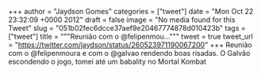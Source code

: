 
+++
author = "Jaydson Gomes"
categories = ["tweet"]
date = "Mon Oct 22 23:32:09 +0000 2012"
draft = false
image = "No media found for this Tweet"
slug = "051b02fec6dcce37aef9e20467774878d010423b"
tags = ["tweet"]
title = """Reunião com o @felipenmou..."""
tweet = true
tweet_url = "https://twitter.com/jaydson/status/260523971190067200"
+++
Reunião com o @felipenmoura e com o @galvao rendendo boas risadas. O Galvão escondendo o jogo, tomei até um babality no Mortal Kombat
